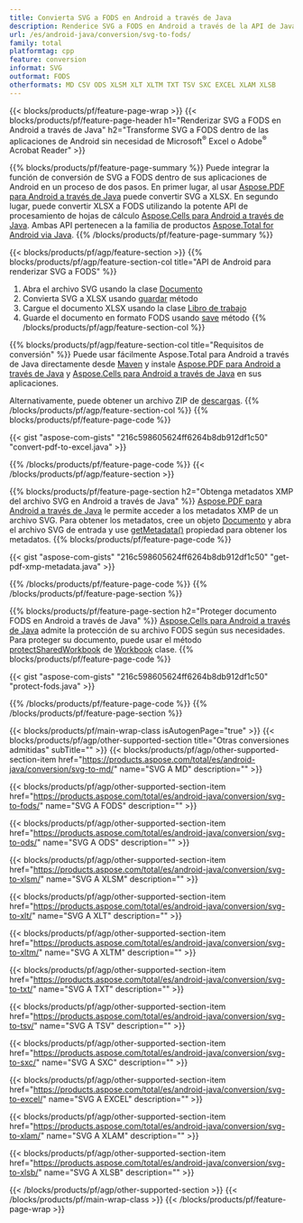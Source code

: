 ```yaml
---
title: Convierta SVG a FODS en Android a través de Java
description: Renderice SVG a FODS en Android a través de la API de Java sin usar Microsoft Excel o Adobe Reader
url: /es/android-java/conversion/svg-to-fods/
family: total
platformtag: cpp
feature: conversion
informat: SVG
outformat: FODS
otherformats: MD CSV ODS XLSM XLT XLTM TXT TSV SXC EXCEL XLAM XLSB
---
```

{{< blocks/products/pf/feature-page-wrap >}}
{{< blocks/products/pf/feature-page-header h1="Renderizar SVG a FODS en Android a través de Java" h2="Transforme SVG a FODS dentro de las aplicaciones de Android sin necesidad de Microsoft<sup>&reg;</sup> Excel o Adobe<sup>&reg;</sup> Acrobat Reader" >}}

{{% blocks/products/pf/feature-page-summary %}}
Puede integrar la función de conversión de SVG a FODS dentro de sus aplicaciones de Android en un proceso de dos pasos. En primer lugar, al usar [Aspose.PDF para Android a través de Java](https://products.aspose.com/pdf/android-java/) puede convertir SVG a XLSX. En segundo lugar, puede convertir XLSX a FODS utilizando la potente API de procesamiento de hojas de cálculo [Aspose.Cells para Android a través de Java](https://products.aspose.com/cells/android-java/). Ambas API pertenecen a la familia de productos [Aspose.Total for Android via Java](https://products.aspose.com/total/android-java/). 
{{% /blocks/products/pf/feature-page-summary  %}}

{{< blocks/products/pf/agp/feature-section >}}
{{% blocks/products/pf/agp/feature-section-col title="API de Android para renderizar SVG a FODS" %}}
1. Abra el archivo SVG usando la clase [Documento](https://reference.aspose.com/pdf/java/com.aspose.pdf/Document)
2. Convierta SVG a XLSX usando [guardar](https://reference.aspose.com/pdf/java/com.aspose.pdf/Document#save-java.lang.String-com.aspose.pdf.SaveOptions-) método
3. Cargue el documento XLSX usando la clase [Libro de trabajo](https://reference.aspose.com/cells/java/com.aspose.cells/Workbook)
4. Guarde el documento en formato FODS usando [save](https://reference.aspose.com/cells/java/com.aspose.cells/workbook#save(java.lang.String,%20com.aspose.cells.GuardarOpciones)) método
{{% /blocks/products/pf/agp/feature-section-col %}}

{{% blocks/products/pf/agp/feature-section-col title="Requisitos de conversión" %}}
Puede usar fácilmente Aspose.Total para Android a través de Java directamente desde [Maven](https://repository.aspose.com/webapp/#/artifacts/browse/tree/General/repo/com/aspose/aspose-total) y instale [Aspose.PDF para Android a través de Java](https://docs.aspose.com/pdf/androidjava/installation/) y [Aspose.Cells para Android a través de Java](https://docs.aspose.com/cells/java/aspose-cells-for-android-via-java-installation/) en sus aplicaciones.

Alternativamente, puede obtener un archivo ZIP de [descargas](https://downloads.aspose.com/total/androidjava).
{{% /blocks/products/pf/agp/feature-section-col %}}
{{% blocks/products/pf/feature-page-code %}}

{{< gist "aspose-com-gists" "216c598605624ff6264b8db912df1c50" "convert-pdf-to-excel.java" >}}


{{% /blocks/products/pf/feature-page-code %}}
{{< /blocks/products/pf/agp/feature-section >}}

{{% blocks/products/pf/feature-page-section  h2="Obtenga metadatos XMP del archivo SVG en Android a través de Java" %}}
[Aspose.PDF para Android a través de Java](https://products.aspose.com/pdf/android-java/) le permite acceder a los metadatos XMP de un archivo SVG. Para obtener los metadatos, cree un objeto [Documento](https://reference.aspose.com/pdf/java/com.aspose.pdf/Document) y abra el archivo SVG de entrada y use [getMetadata()](https://reference.aspose.com/pdf/java/com.aspose.pdf/Document#getMetadata--) propiedad para obtener los metadatos.
{{% blocks/products/pf/feature-page-code %}}

{{< gist "aspose-com-gists" "216c598605624ff6264b8db912df1c50" "get-pdf-xmp-metadata.java" >}}
{{% /blocks/products/pf/feature-page-code  %}}
{{% /blocks/products/pf/feature-page-section %}}

{{% blocks/products/pf/feature-page-section  h2="Proteger documento FODS en Android a través de Java" %}}
[Aspose.Cells para Android a través de Java](https://products.aspose.com/cells/android-java/) admite la protección de su archivo FODS según sus necesidades. Para proteger su documento, puede usar el método [protectSharedWorkbook](https://reference.aspose.com/cells/java/com.aspose.cells/workbook#protectSharedWorkbook(java.lang.String)) de [Workbook](https://reference.aspose.com/cells/java/com.aspose.cells/Workbook) clase.
{{% blocks/products/pf/feature-page-code %}}

{{< gist "aspose-com-gists" "216c598605624ff6264b8db912df1c50" "protect-fods.java" >}}
{{% /blocks/products/pf/feature-page-code  %}}
{{% /blocks/products/pf/feature-page-section %}}

{{< blocks/products/pf/main-wrap-class isAutogenPage="true" >}}
{{< blocks/products/pf/agp/other-supported-section title="Otras conversiones admitidas" subTitle="" >}}
{{< blocks/products/pf/agp/other-supported-section-item href="https://products.aspose.com/total/es/android-java/conversion/svg-to-md/" name="SVG A MD" description="" >}}

{{< blocks/products/pf/agp/other-supported-section-item href="https://products.aspose.com/total/es/android-java/conversion/svg-to-fods/" name="SVG A FODS" description="" >}}

{{< blocks/products/pf/agp/other-supported-section-item href="https://products.aspose.com/total/es/android-java/conversion/svg-to-ods/" name="SVG A ODS" description="" >}}

{{< blocks/products/pf/agp/other-supported-section-item href="https://products.aspose.com/total/es/android-java/conversion/svg-to-xlsm/" name="SVG A XLSM" description="" >}}

{{< blocks/products/pf/agp/other-supported-section-item href="https://products.aspose.com/total/es/android-java/conversion/svg-to-xlt/" name="SVG A XLT" description="" >}}

{{< blocks/products/pf/agp/other-supported-section-item href="https://products.aspose.com/total/es/android-java/conversion/svg-to-xltm/" name="SVG A XLTM" description="" >}}

{{< blocks/products/pf/agp/other-supported-section-item href="https://products.aspose.com/total/es/android-java/conversion/svg-to-txt/" name="SVG A TXT" description="" >}}

{{< blocks/products/pf/agp/other-supported-section-item href="https://products.aspose.com/total/es/android-java/conversion/svg-to-tsv/" name="SVG A TSV" description="" >}}

{{< blocks/products/pf/agp/other-supported-section-item href="https://products.aspose.com/total/es/android-java/conversion/svg-to-sxc/" name="SVG A SXC" description="" >}}

{{< blocks/products/pf/agp/other-supported-section-item href="https://products.aspose.com/total/es/android-java/conversion/svg-to-excel/" name="SVG A EXCEL" description="" >}}

{{< blocks/products/pf/agp/other-supported-section-item href="https://products.aspose.com/total/es/android-java/conversion/svg-to-xlam/" name="SVG A XLAM" description="" >}}

{{< blocks/products/pf/agp/other-supported-section-item href="https://products.aspose.com/total/es/android-java/conversion/svg-to-xlsb/" name="SVG A XLSB" description="" >}}


{{< /blocks/products/pf/agp/other-supported-section >}}
{{< /blocks/products/pf/main-wrap-class >}}
{{< /blocks/products/pf/feature-page-wrap >}}